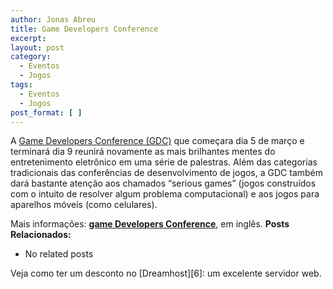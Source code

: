 ```yaml
---
author: Jonas Abreu
title: Game Developers Conference
excerpt:
layout: post
category:
  - Eventos
  - Jogos
tags:
  - Eventos
  - Jogos
post_format: [ ]
---
```

A [Game Developers Conference (GDC)][1] que começara dia 5 de março e terminará dia 9 reunirá novamente as mais brilhantes mentes do entretenimento eletrônico em uma série de palestras. Além das categorias tradicionais das conferências de desenvolvimento de jogos, a GDC também dará bastante atenção aos chamados “serious games” (jogos construídos com o intuito de resolver algum problema computacional) e aos jogos para aparelhos móveis (como celulares).

Mais informações: **[game Developers Conference][1]**, em inglês. 
**Posts Relacionados:** 
*   No related posts










Veja como ter um desconto no [Dreamhost][6]: um excelente servidor web.

 [1]: http://www.gdconf.com





